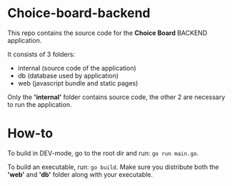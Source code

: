# Choice-board-backend

This repo contains the source code for the **Choice Board** BACKEND application.

It consists of 3 folders:
- internal (source code of the application)
- db (database used by application)
- web (javascript bundle and static pages)

Only the **'internal'** folder contains source code, the other 2 are necessary to run the application.

# How-to

To build in DEV-mode, go to the root dir and run: `go run main.go`.

To build an executable, run: `go build`. Make sure you distribute both the **'web'** and **'db'** folder along with your executable.
